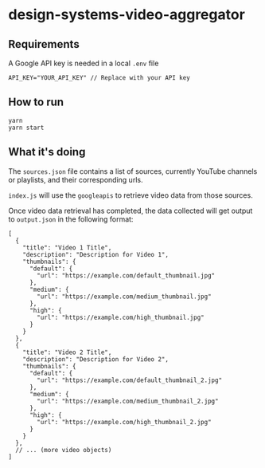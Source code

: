 # design-systems-video-aggregator

## Requirements

A Google API key is needed in a local `.env` file

```
API_KEY="YOUR_API_KEY" // Replace with your API key
```

## How to run

```
yarn
yarn start
```

## What it's doing

The `sources.json` file contains a list of sources, currently YouTube channels or playlists, and their corresponding urls.

`index.js` will use the `googleapis` to retrieve video data from those sources.

Once video data retrieval has completed, the data collected will get output to `output.json` in the following format:

```
[
  {
    "title": "Video 1 Title",
    "description": "Description for Video 1",
    "thumbnails": {
      "default": {
        "url": "https://example.com/default_thumbnail.jpg"
      },
      "medium": {
        "url": "https://example.com/medium_thumbnail.jpg"
      },
      "high": {
        "url": "https://example.com/high_thumbnail.jpg"
      }
    }
  },
  {
    "title": "Video 2 Title",
    "description": "Description for Video 2",
    "thumbnails": {
      "default": {
        "url": "https://example.com/default_thumbnail_2.jpg"
      },
      "medium": {
        "url": "https://example.com/medium_thumbnail_2.jpg"
      },
      "high": {
        "url": "https://example.com/high_thumbnail_2.jpg"
      }
    }
  },
  // ... (more video objects)
]
```
